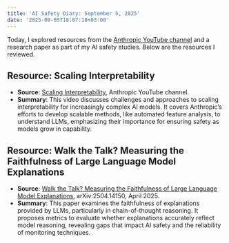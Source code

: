 ```yaml
---
title: 'AI Safety Diary: September 5, 2025'
date: '2025-09-05T18:07:18+03:00'
---
```


Today, I explored resources from the [Anthropic YouTube channel](https://www.youtube.com/@anthropic-ai) and a research paper as part of my AI safety studies. Below are the resources I reviewed.

## Resource: Scaling Interpretability
- **Source**: [Scaling Interpretability](https://youtu.be/sQar5NNGbw4), Anthropic YouTube channel.
- **Summary**: This video discusses challenges and approaches to scaling interpretability for increasingly complex AI models. It covers Anthropic’s efforts to develop scalable methods, like automated feature analysis, to understand LLMs, emphasizing their importance for ensuring safety as models grow in capability.

## Resource: Walk the Talk? Measuring the Faithfulness of Large Language Model Explanations
- **Source**: [Walk the Talk? Measuring the Faithfulness of Large Language Model Explanations](https://arxiv.org/pdf/2504.14150), arXiv:2504.14150, April 2025.
- **Summary**: This paper examines the faithfulness of explanations provided by LLMs, particularly in chain-of-thought reasoning. It proposes metrics to evaluate whether explanations accurately reflect model reasoning, revealing gaps that impact AI safety and the reliability of monitoring techniques.